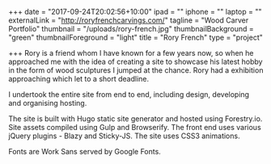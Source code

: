 +++
date = "2017-09-24T20:02:56+10:00"
ipad = ""
iphone = ""
laptop = ""
externalLink = "http://roryfrenchcarvings.com/"
tagline = "Wood Carver Portfolio"
thumbnail = "/uploads/rory-french.jpg"
thumbnailBackground = "green"
thumbnailForeground = "light"
title = "Rory French"
type = "project"

+++
Rory is a friend whom I have known for a few years now, so when he approached me with the idea of creating a site to showcase his latest hobby in the form of wood sculptures I jumped at the chance. Rory had a exhibition approaching which let to a short deadline.

I undertook the entire site from end to end, including design, developing and organising hosting.

The site is built with Hugo static site generator and hosted using Forestry.io. Site assets compiled using Gulp and Browserify. The front end uses various jQuery plugins - Blazy and Sticky-JS. The site uses CSS3 animations.

Fonts are Work Sans served by Google Fonts.
